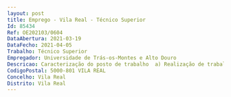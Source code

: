 ```yaml
--- 
layout: post
title: Emprego - Vila Real - Técnico Superior
Id: 85434
Ref: OE202103/0604
DataAbertura: 2021-03-19
DataFecho: 2021-04-05
Trabalho: Técnico Superior
Empregador: Universidade de Trás-os-Montes e Alto Douro
Descricao: Caracterização do posto de trabalho  a) Realização de trabalho de campo no âmbito dos projetos do Laboratório de Ecologia Fluvial (LEF), nomeadamente   Amostragem de elementos biológicos, macroinvertebrados bentónicos, fauna piscícola e fitobentos, segundo os métodos padronizados publicados pela Agência Portuguesa do Ambiente (APA), no âmbito da aplicação da Diretiva Quadro da Água (DQA)    Amostragem de elementos físico químicos em meios lênticos e lóticos segundo a norma ISO 5667                 Identificação de espécimes de fauna piscícola e bivalves de água doce durante o processo de amostragem em campo.b) Realização de trabalhos laboratoriais  processamento laboratorial de amostras, nomeadamente triagem e identificação de macroinvertebrados bentónicos.c) Realização de trabalhos de gabinete, nomeadamente  Inserção de dados em bases de dados e seu tratamento com recurso a processos estatísticos  Avaliação da qualidade ecológica de rios, segundo os critérios de qualidade ecológica da água, no âmbito da DQA Lei da Água  Elaboração de relatórios técnico científicos no âmbito dos projetos desenvolvidos pelo Laboratório de Ecologia Fluvial.d) Participação ativa na manutenção do Sistema de Gestão da Qualidade do LEF certificado segundo o referencial NP EN ISO 9001 e na acreditação de ensaios segundo o referencial NP EN ISO IEC 17025.e) Gestão dos canais de comunicação do LEF (página web e redes sociais).
CodigoPostal: 5000-801 VILA REAL
Concelho: Vila Real
Distrito: Vila Real
--- 
```

